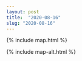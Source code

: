 ```yaml
---
layout: post
title:  "2020-08-16"
slug: "2020-08-16"
---
```

{% include map.html %}

{% include map-alt.html %}
